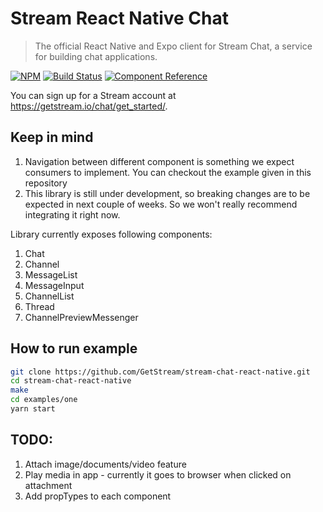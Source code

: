 # Stream React Native Chat

> The official React Native and Expo client for Stream Chat, a service for
> building chat applications.

[![NPM](https://img.shields.io/npm/v/stream-chat-react-native.svg)](https://www.npmjs.com/package/stream-chat-react-native)
[![Build Status](https://travis-ci.org/GetStream/stream-chat-react-native.svg?branch=master)](https://travis-ci.org/GetStream/stream-chat-react-native)
[![Component Reference](https://img.shields.io/badge/docs-component%20reference-blue.svg)](https://getstream.github.io/stream-chat-react-native/)

You can sign up for a Stream account at https://getstream.io/chat/get_started/.

## Keep in mind

1. Navigation between different component is something we expect consumers to
   implement. You can checkout the example given in this repository
2. This library is still under development, so breaking changes are to be
   expected in next couple of weeks. So we won't really recommend integrating it
   right now.

Library currently exposes following components:

1. Chat
2. Channel
3. MessageList
4. MessageInput
5. ChannelList
6. Thread
7. ChannelPreviewMessenger

## How to run example

```bash
git clone https://github.com/GetStream/stream-chat-react-native.git
cd stream-chat-react-native
make
cd examples/one
yarn start
```

## TODO:

1. Attach image/documents/video feature
2. Play media in app - currently it goes to browser when clicked on attachment
3. Add propTypes to each component
